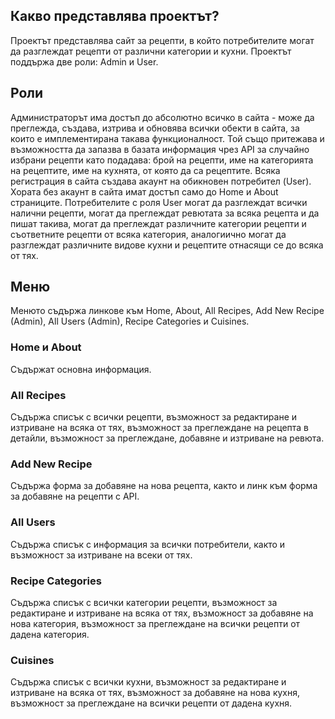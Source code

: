 ## Какво представлява проектът?
Проектът представлява сайт за рецепти, в който потребителите могат да разглеждат рецепти от различни категории и кухни.
Проектът поддържа две роли: Admin и User. 

## Роли
Администраторът има достъп до абсолютно всичко в сайта - може да преглежда, създава, изтрива и обновява всички обекти в сайта, за които е имплементирана такава функционалност. Той също притежава и възможността да запазва в базата информация чрез API за случайно избрани рецепти като подадава: брой на рецепти, име на категорията на рецептите, име на кухнята, от която да са рецептите. Всяка регистрация в сайта създава акаунт на обикновен потребител (User). Хората без акаунт в сайта имат достъп само до Home и About страниците. Потребителите с роля User могат да разглеждат всички налични рецепти, могат да преглеждат ревютата за всяка рецепта и да пишат такива, могат да преглеждат различните категории рецепти и съответните рецепти от всяка категория, аналогиично могат да разглеждат различните видове кухни и рецептите отнасящи се до всяка от тях. 

## Меню
Менюто съдържа линкове към Home, About, All Recipes, Add New Recipe (Admin), All Users (Admin), Recipe Categories и Cuisines.

### Home и About
Съдържат основна информация.

### All Recipes
Съдържа списък с всички рецепти, възможност за редактиране и изтриване на всяка от тях, възможност за преглеждане на рецепта в детайли, възможност за преглеждане, добавяне и изтриване на ревюта.

### Add New Recipe
Съдържа форма за добавяне на нова рецепта, както и линк към форма за добавяне на рецепти с API.

### All Users
Съдържа списък с информация за всички потребители, както и възможност за изтриване на всеки от тях.

### Recipe Categories
Съдържа списък с всички категории рецепти, възможност за редактиране и изтриване на всяка от тях, възможност за добавяне на нова категория, възможност за преглеждане на всички рецепти от дадена категория.

### Cuisines
Съдържа списък с всички кухни, възможност за редактиране и изтриване на всяка от тях, възможност за добавяне на нова кухня, възможност за преглеждане на всички рецепти от дадена кухня.
